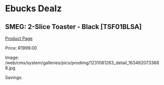 
# Ebucks Dealz
## SMEG: 2-Slice Toaster - Black [TSF01BLSA]
[Product Page](https://www.ebucks.com/web/shop/productSelected.do?prodId=1231081263&catId=1196428103)

Price: R1999.00

Image: /web/cms/system/galleries/pics/prodimg/1231081263_detail_1634820733688.jpg

Savings: 


	